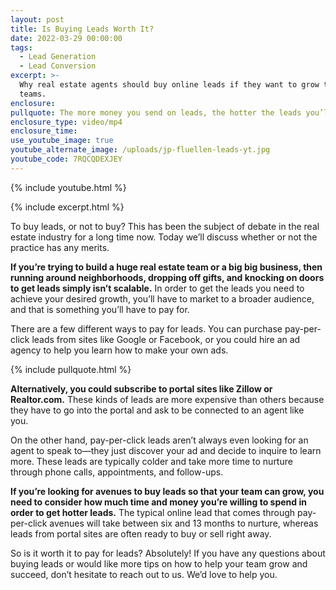 ```yaml
---
layout: post
title: Is Buying Leads Worth It?
date: 2022-03-29 00:00:00
tags:
  - Lead Generation
  - Lead Conversion
excerpt: >-
  Why real estate agents should buy online leads if they want to grow their
  teams.
enclosure:
pullquote: The more money you send on leads, the hotter the leads you’ll get.
enclosure_type: video/mp4
enclosure_time:
use_youtube_image: true
youtube_alternate_image: /uploads/jp-fluellen-leads-yt.jpg
youtube_code: 7RQCQDEXJEY
---
```

{% include youtube.html %}

{% include excerpt.html %}

To buy leads, or not to buy? This has been the subject of debate in the real estate industry for a long time now. Today we’ll discuss whether or not the practice has any merits.

**If you’re trying to build a huge real estate team or a big big business, then running around neighborhoods, dropping off gifts, and knocking on doors to get leads simply isn’t scalable.** In order to get the leads you need to achieve your desired growth, you’ll have to market to a broader audience, and that is something you’ll have to pay for.

There are a few different ways to pay for leads. You can purchase pay-per-click leads from sites like Google or Facebook, or you could hire an ad agency to help you learn how to make your own ads.&nbsp;

{% include pullquote.html %}

**Alternatively, you could subscribe to portal sites like Zillow or Realtor.com.** These kinds of leads are more expensive than others because they have to go into the portal and ask to be connected to an agent like you.&nbsp;

On the other hand, pay-per-click leads aren’t always even looking for an agent to speak to—they just discover your ad and decide to inquire to learn more. These leads are typically colder and take more time to nurture through phone calls, appointments, and follow-ups.

**If you’re looking for avenues to buy leads so that your team can grow, you need to consider how much time and money you’re willing to spend in order to get hotter leads.** The typical online lead that comes through pay-per-click avenues will take between six and 13 months to nurture, whereas leads from portal sites are often ready to buy or sell right away.

So is it worth it to pay for leads? Absolutely\! If you have any questions about buying leads or would like more tips on how to help your team grow and succeed, don’t hesitate to reach out to us. We’d love to help you.
